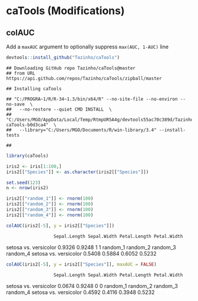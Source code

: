 
# caTools (Modifications)

## colAUC

Add a `maxAUC` argument to optionally suppress `max(AUC, 1-AUC)` line

``` r
devtools::install_github("Tazinho/caTools")
```

    ## Downloading GitHub repo Tazinho/caTools@master
    ## from URL https://api.github.com/repos/Tazinho/caTools/zipball/master

    ## Installing caTools

    ## "C:/PROGRA~1/R/R-34~1.3/bin/x64/R" --no-site-file --no-environ --no-save  \
    ##   --no-restore --quiet CMD INSTALL  \
    ##   "C:/Users/MGO/AppData/Local/Temp/RtmpUR5A4g/devtools55ac70c389d/Tazinho-caTools-b0d3ca4"  \
    ##   --library="C:/Users/MGO/Documents/R/win-library/3.4" --install-tests

    ## 

``` r
library(caTools)

iris2 <- iris[1:100,]
iris2[["Species"]] <- as.character(iris2[["Species"]])

set.seed(123)
n <- nrow(iris2)

iris2[["random_1"]] <- rnorm(100)
iris2[["random_2"]] <- rnorm(100)
iris2[["random_3"]] <- rnorm(100)
iris2[["random_4"]] <- rnorm(100)

colAUC(iris2[-5], y = iris2[["Species"]])
```

``` 
                  Sepal.Length Sepal.Width Petal.Length Petal.Width
```

setosa vs. versicolor 0.9326 0.9248 1 1 random\_1 random\_2 random\_3
random\_4 setosa vs. versicolor 0.5408 0.5884 0.6052 0.5232

``` r
colAUC(iris2[-5], y = iris2[["Species"]], maxAUC = FALSE)
```

``` 
                  Sepal.Length Sepal.Width Petal.Length Petal.Width
```

setosa vs. versicolor 0.0674 0.9248 0 0 random\_1 random\_2 random\_3
random\_4 setosa vs. versicolor 0.4592 0.4116 0.3948 0.5232
